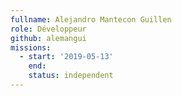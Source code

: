 ```yaml
---
fullname: Alejandro Mantecon Guillen
role: Développeur
github: alemangui
missions:
  - start: '2019-05-13'
    end: 
    status: independent
---
```

